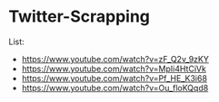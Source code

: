# Twitter-Scrapping

List:
  - https://www.youtube.com/watch?v=zF_Q2v_9zKY
  - https://www.youtube.com/watch?v=MpIi4HtCiVk
  - https://www.youtube.com/watch?v=Pf_HE_K3i68
  - https://www.youtube.com/watch?v=Ou_floKQqd8

